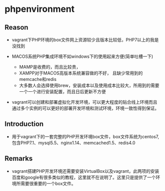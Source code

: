 # phpenvironment 
## Reason 
* vagrant下PHP环境的box文件网上资源较少且版本比较低，PHP7以上的我是没找到

* MACOS系统PHP集成环境不如windows下的使用起来方便(简单吐槽一下)
    
   * MAMP是收费的，而且比较贵，
   * XAMPP对于MACOS高版本系统兼容做的不好， 且缺少常用到的memcache和redis
   * 大多数人会选择使用brew，安装成本以及使用成本比较大，所用到的需要一个一个进行安装配置，而且日后更新不方便

* vagrant可以创建和部署虚拟化开发环境，可以更大程度的贴合线上环境而且通过多个实例的可以更好的部署开发环境和测试环境，环境一致性得到保证。
   

## Introduction
* 用于vagrant下的一套完整的PHP开发环境box文件，box文件系统为centos7,包含PHP7.1、mysql5.5、nginx1.14、memcached1.5、redis4.0

## Remarks
* vagrant搭建PHP开发环境还需要安装VirtualBox以及vagrant，此两项的安装百度和google有很多类似的教程，这里就不在说明了。这里只是提供了一个环境所需要很重要的一个box文件。
